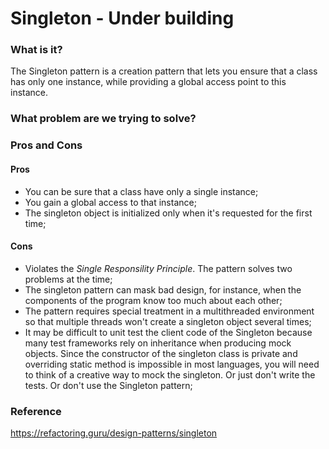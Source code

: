 # Singleton - Under building

### What is it?

The Singleton pattern is a creation pattern that lets you ensure that a class has only one instance, while providing a global access point to this instance.

### What problem are we trying to solve?

### Pros and Cons

#### Pros
 - You can be sure that a class have only a single instance;
 - You gain a global access to that instance;
 - The singleton object is initialized only when it's requested for the first time;

#### Cons
 - Violates the _Single Responsility Principle_. The pattern solves two problems at the time;
 - The singleton pattern can mask bad design, for instance, when the components of the program know too much about each other;
 - The pattern requires special treatment in a multithreaded environment so that multiple threads won't create a singleton object several times;
 - It may be difficult to unit test the client code of the Singleton because many test frameworks rely on inheritance when producing mock objects. Since the constructor of the singleton class is private and overriding static method is impossible in most languages, you will need to think of a creative way to mock the singleton. Or just don't write the tests. Or don't use the Singleton pattern;

### Reference
https://refactoring.guru/design-patterns/singleton